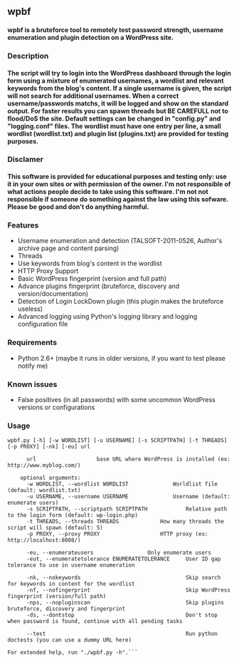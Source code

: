 ## wpbf
#### wpbf is a bruteforce tool to remotely test password strength, username enumeration and plugin detection on a WordPress site.

### Description
#### The script will try to login into the WordPress dashboard through the login form using a mixture of enumerated usernames, a wordlist and relevant keywords from the blog's content. If a single username is given, the script will not search for additional usernames. When a correct username/passwords matchs, it will be logged and show on the standard output. For faster results you can spawn threads but BE CAREFULL not to flood/DoS the site. Default settings can be changed in "config.py" and "logging.conf" files. The wordlist must have one entry per line, a small wordlist (wordlist.txt) and plugin list (plugins.txt) are provided for testing purposes.

### Disclamer
#### This software is provided for educational purposes and testing only: use it in your own sites or with permission of the owner. I'm not responsible of what actions people decide to take using this software. I'm not not responsible if someone do something against the law using this sofware. Please be good and don't do anything harmful.

### Features
* Username enumeration and detection (TALSOFT-2011-0526, Author's archive page and content parsing)
* Threads
* Use keywords from blog's content in the wordlist
* HTTP Proxy Support
* Basic WordPress fingerprint (version and full path)
* Advance plugins fingerprint (bruteforce, discovery and version/documentation)
* Detection of Login LockDown plugin (this plugin makes the bruteforce useless)
* Advanced logging using Python's logging library and logging configuration file

### Requirements
* Python 2.6+ (maybe it runs in older versions, if you want to test please notify me)

### Known issues
* False positives (in all passwords) with some uncommon WordPress versions or configurations

### Usage
```wpbf.py [-h] [-w WORDLIST] [-u USERNAME] [-s SCRIPTPATH] [-t THREADS] [-p PROXY] [-nk] [-eu] url```

```	positional arguments:
	  url                   base URL where WordPress is installed (ex: http://www.myblog.com/)

	optional arguments:
	  -w WORDLIST, --wordlist WORDLIST		        Worldlist file (default: wordlist.txt)
	  -u USERNAME, --username USERNAME		        Username (default: enumerate users)
	  -s SCRIPTPATH, --scriptpath SCRIPTPATH	        Relative path to the login form (default: wp-login.php)
	  -t THREADS, --threads THREADS		        How many threads the script will spawn (default: 5)
	  -p PROXY, --proxy PROXY			        HTTP proxy (ex: http://localhost:8008/)

	  -eu, --enumerateusers			        Only enumerate users
	  -eut, --enumeratetolerance ENUMERATETOLERANCE		User ID gap tolerance to use in username enumeration

	  -nk, --nokeywords                                 Skip search for keywords in content for the wordlist
	  -nf, --nofingerprint                              Skip WordPress fingerprint (version/full path)
	  -nps, --nopluginscan                              Skip plugins bruteforce, discovery and fingerprint
	  -ds, --dontstop                                   Don't stop when password is found, continue with all pending tasks

	  --test                                            Run python doctests (you can use a dummy URL here)

For extended help, run "./wpbf.py -h".```

